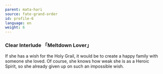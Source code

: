 ```yaml
---
parent: mata-hari
source: fate-grand-order
id: profile-6
language: en
weight: 6
---
```


### Clear Interlude 「Meltdown Lover」

If she has a wish for the Holy Grail, it would be to create a happy family with someone she loved.
Of course, she knows how weak she is as a Heroic Spirit, so she already given up on such an impossible wish.
